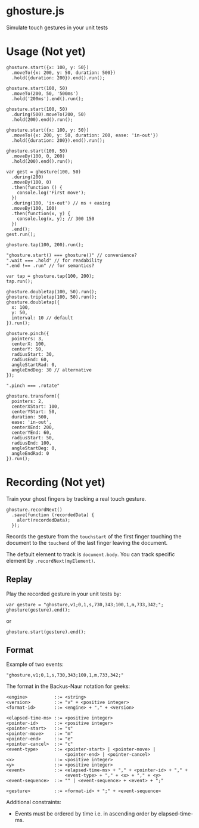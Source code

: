 # ghosture.js

Simulate touch gestures in your unit tests

# Usage (Not yet)

    ghosture.start({x: 100, y: 50})
      .moveTo({x: 200, y: 50, duration: 500})
      .hold({duration: 200}).end().run();

    ghosture.start(100, 50)
      .moveTo(200, 50, '500ms')
      .hold('200ms').end().run();

    ghosture.start(100, 50)
      .during(500).moveTo(200, 50)
      .hold(200).end().run();

    ghosture.start({x: 100, y: 50})
      .moveTo({x: 200, y: 50, duration: 200, ease: 'in-out'})
      .hold({duration: 200}).end().run();

    ghosture.start(100, 50)
      .moveBy(100, 0, 200)
      .hold(200).end().run();

    var gest = ghosture(100, 50)
      .during(200)
      .moveBy(100, 0)
      .then(function () {
        console.log('First move');
      })
      .during(100, 'in-out') // ms + easing
      .moveBy(100, 100)
      .then(function(x, y) {
        console.log(x, y); // 300 150
      })
      .end();
    gest.run();

    ghosture.tap(100, 200).run();

    "ghosture.start() === ghosture()" // convenience?
    ".wait === .hold" // for readability
    ".end !== .run" // for semantics?

    var tap = ghosture.tap(100, 200);
    tap.run();

    ghosture.doubletap(100, 50).run();
    ghosture.tripletap(100, 50).run();
    ghosture.doubletap({
      x: 100,
      y: 50,
      interval: 10 // default
    }).run();

    ghosture.pinch({
      pointers: 3,
      centerX: 100,
      centerY: 50,
      radiusStart: 30,
      radiusEnd: 60,
      angleStartRad: 0,
      angleEndDeg: 30 // alternative
    });

    ".pinch === .rotate"

    ghosture.transform({
      pointers: 2,
      centerXStart: 100,
      centerYStart: 50,
      duration: 500,
      ease: 'in-out',
      centerXEnd: 200,
      centerYEnd: 60,
      radiusStart: 50,
      radiusEnd: 100,
      angleStartDeg: 0,
      angleEndRad: 0
    }).run();


# Recording (Not yet)

Train your ghost fingers by tracking a real touch gesture.

    ghosture.recordNext()
      .save(function (recordedData) {
        alert(recordedData);
      });

Records the gesture from the `touchstart` of the first finger touching the document to the `touchend` of the last finger leaving the document.

The default element to track is `document.body`. You can track specific element by `.recordNext(myElement)`.

## Replay

Play the recorded gesture in your unit tests by:

    var gesture = "ghosture,v1;0,1,s,730,343;100,1,m,733,342;";
    ghosture(gesture).end();

or

    ghosture.start(gesture).end();

## Format

Example of two events:

    "ghosture,v1;0,1,s,730,343;100,1,m,733,342;"

The format in the Backus-Naur notation for geeks:

    <engine>          ::= <string>
    <version>         ::= "v" + <positive integer>
    <format-id>       ::= <engine> + "," + <version>

    <elapsed-time-ms> ::= <positive integer>
    <pointer-id>      ::= <positive integer>
    <pointer-start>   ::= "s"
    <pointer-move>    ::= "m"
    <pointer-end>     ::= "e"
    <pointer-cancel>  ::= "c"
    <event-type>      ::= <pointer-start> | <pointer-move> |
                          <pointer-end> | <pointer-cancel>
    <x>               ::= <positive integer>
    <y>               ::= <positive integer>
    <event>           ::= <elapsed-time-ms> + "," + <pointer-id> + "," +
                          <event-type> + "," + <x> + "," + <y>
    <event-sequence>  ::= "" | <event-sequence> + <event> + ";"

    <gesture>         ::= <format-id> + ";" + <event-sequence>

Additional constraints:
- Events must be ordered by time i.e. in ascending order by elapsed-time-ms.
